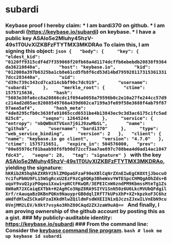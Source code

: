 # subardi
### Keybase proof  I hereby claim:    * I am bardi370 on github.   * I am subardi (https://keybase.io/subardi) on keybase.   * I have a public key ASAIo5e2Mluhy45hzV-49s1T0UvXlZKBFzFTYTMX3MKDRAo  To claim this, I am signing this object:  ```json {   "body": {     "key": {       "eldest_kid": "0120ff9315cdf4d7f359068f20fb68a4d1174dcffb6ebebdb20838f9364da36210840a",       "host": "keybase.io",       "kid": "012008a397b6325ba1cb8e61cd5fb8f6cd53d14bd7959281173153613317dcc283440a",       "uid": "d39c739c343cd7ca314cbbf90c7dc919",       "username": "subardi"     },     "merkle_root": {       "ctime": 1575715636,       "hash": "5603e30fa6cc8a20866cdc1f094a0058a79596b0c2e10a27fe244cc57d9c214ad2d65ac82088549766a439d602ca7199a3fe89f58e3688f4ab79f8797aea5af4",       "hash_meta": "4de8295cfb0c3638fa91065ccd6531be4b13843ec9c3d3ac6175c1fc5ad025c8",       "seqno": 12645244     },     "service": {       "entropy": "nbQWBnXTVGxn7j6iJ9zwMbSL",       "name": "github",       "username": "bardi370"     },     "type": "web_service_binding",     "version": 2   },   "client": {     "name": "keybase.io go client",     "version": "4.7.0"   },   "ctime": 1575715651,   "expire_in": 504576000,   "prev": "00e85976cf81baab98f6fb90d72ccf3aa7ae897c708bea4d0ad14ac1047fdc43",   "seqno": 28,   "tag": "signature" } ```  with the key [ASAIo5e2Mluhy45hzV-49s1T0UvXlZKBFzFTYTMX3MKDRAo](https://keybase.io/subardi), yielding the signature:  ``` hKRib2R5hqhkZXRhY2hlZMOpaGFzaF90eXBlCqNrZXnEIwEgCKOXtjJbocuOYc1fuPbNU9FL15WSgRcxU2EzF9zCg0QKp3BheWxvYWTESpcCHMQgAOhZds+BuquY9vuQ1yzPOqeuiXxwi+pNCtFKwQR/3EPEICnW6zndPM9KbmssMteTg1Zs6W0aR72XCaiqEXTbk+H2AgHCo3NpZ8RA9SIYV1SnN50z6U6LkcMVUbQFdgilXrf/rAauqaBzDKBnPQKn9NauyprGB0dqlIRfT7kUPsXhP+XZ+kpzkoF3C6hzaWdfdHlwZSCkaGFzaIKkdHlwZQildmFsdWXEIINixQJczsZJxwILVnEbN9cu0VnjMM2LEV/k8kt7vsyAo3RhZ80CAqd2ZXJzaW9uAQ==  ```  And finally, I am proving ownership of the github account by posting this as a gist.  ### My publicly-auditable identity:  https://keybase.io/subardi  ### From the command line:  Consider the [keybase command line program](https://keybase.io/download).  ```bash # look me up keybase id subardi ```
